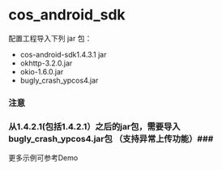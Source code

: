 # cos_android_sdk

配置工程导入下列 jar 包：
- cos-android-sdk1.4.3.1 jar
- okhttp-3.2.0.jar
- okio-1.6.0.jar
- bugly_crash_ypcos4.jar

### 注意 ####
### 从1.4.2.1(包括1.4.2.1）之后的jar包，需要导入bugly_crash_ypcos4.jar包 （支持异常上传功能）###
更多示例可参考Demo
